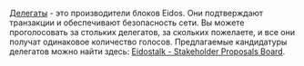 [Делегаты](introduction/witness) - это производители блоков Eidos. Они подтверждают транзакции и обеспечивают безопасность сети. Вы можете проголосовать за стольких делегатов, за скольких пожелаете, и все они получат одинаковое количество голосов. Предлагаемые кандидатуры делегатов можно найти здесь: [Eidostalk - Stakeholder Proposals Board](https://forum.eidos.one/index.php/board,75.0.html).